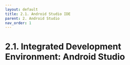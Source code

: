 ```yaml
---
layout: default
title: 2.1. Android Studio IDE
parent: 2. Android Studio
nav_order: 1
---
```


# 2.1. Integrated Development Environment: Android Studio
